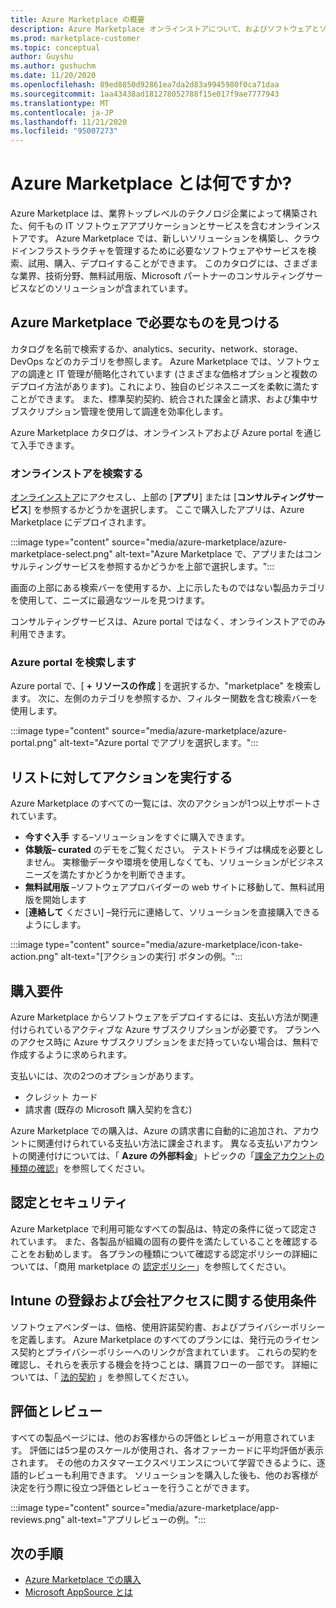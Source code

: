 ```yaml
---
title: Azure Marketplace の概要
description: Azure Marketplace オンラインストアについて、およびソフトウェアとソリューションを検索して試用する方法について説明します。
ms.prod: marketplace-customer
ms.topic: conceptual
author: Guyshu
ms.author: gushuchm
ms.date: 11/20/2020
ms.openlocfilehash: 89ed8850d92861ea7da2d83a9945980f0ca71daa
ms.sourcegitcommit: 1aa43438ad181278052788f15e017f9ae7777943
ms.translationtype: MT
ms.contentlocale: ja-JP
ms.lasthandoff: 11/21/2020
ms.locfileid: "95007273"
---
```

# <a name="what-is-azure-marketplace"></a>Azure Marketplace とは何ですか?

Azure Marketplace は、業界トップレベルのテクノロジ企業によって構築された、何千もの IT ソフトウェアアプリケーションとサービスを含むオンラインストアです。 Azure Marketplace では、新しいソリューションを構築し、クラウドインフラストラクチャを管理するために必要なソフトウェアやサービスを検索、試用、購入、デプロイすることができます。 このカタログには、さまざまな業界、技術分野、無料試用版、Microsoft パートナーのコンサルティングサービスなどのソリューションが含まれています。

## <a name="find-what-you-need-in-azure-marketplace"></a>Azure Marketplace で必要なものを見つける

カタログを名前で検索するか、analytics、security、network、storage、DevOps などのカテゴリを参照します。 Azure Marketplace では、ソフトウェアの調達と IT 管理が簡略化されています (さまざまな価格オプションと複数のデプロイ方法があります)。これにより、独自のビジネスニーズを柔軟に満たすことができます。 また、標準契約契約、統合された課金と請求、および集中サブスクリプション管理を使用して調達を効率化します。

Azure Marketplace カタログは、オンラインストアおよび Azure portal を通じて入手できます。  

### <a name="search-the-online-store"></a>オンラインストアを検索する

[オンラインストア](https://azuremarketplace.microsoft.com/)にアクセスし、上部の [**アプリ**] または [**コンサルティングサービス**] を参照するかどうかを選択します。 ここで購入したアプリは、Azure Marketplace にデプロイされます。

:::image type="content" source="media/azure-marketplace/azure-marketplace-select.png" alt-text="Azure Marketplace で、アプリまたはコンサルティングサービスを参照するかどうかを上部で選択します。":::

画面の上部にある検索バーを使用するか、上に示したものではない製品カテゴリを使用して、ニーズに最適なツールを見つけます。

コンサルティングサービスは、Azure portal ではなく、オンラインストアでのみ利用できます。

### <a name="search-in-the-azure-portal"></a>Azure portal を検索します

Azure portal で、[ **+ リソースの作成** ] を選択するか、"marketplace" を検索します。 次に、左側のカテゴリを参照するか、フィルター関数を含む検索バーを使用します。

:::image type="content" source="media/azure-marketplace/azure-portal.png" alt-text="Azure portal でアプリを選択します。":::

## <a name="take-action-on-a-listing"></a>リストに対してアクションを実行する

Azure Marketplace のすべての一覧には、次のアクションが1つ以上サポートされています。

- **今すぐ入手** する–ソリューションをすぐに購入できます。
- **体験版– curated** のデモをご覧ください。 テストドライブは構成を必要としません。 実稼働データや環境を使用しなくても、ソリューションがビジネスニーズを満たすかどうかを判断できます。
- **無料試用版** –ソフトウェアプロバイダーの web サイトに移動して、無料試用版を開始します
- [**連絡して** ください] –発行元に連絡して、ソリューションを直接購入できるようにします。

:::image type="content" source="media/azure-marketplace/icon-take-action.png" alt-text="[アクションの実行] ボタンの例。":::

## <a name="purchasing-requirements"></a>購入要件

Azure Marketplace からソフトウェアをデプロイするには、支払い方法が関連付けられているアクティブな Azure サブスクリプションが必要です。 プランへのアクセス時に Azure サブスクリプションをまだ持っていない場合は、無料で作成するように求められます。

支払いには、次の2つのオプションがあります。  

- クレジット カード
- 請求書 (既存の Microsoft 購入契約を含む)

Azure Marketplace での購入は、Azure の請求書に自動的に追加され、アカウントに関連付けられている支払い方法に課金されます。 異なる支払いアカウントの関連付けについては、「 **Azure の外部料金**」トピックの「[課金アカウントの種類の確認](https://docs.microsoft.com/azure/cost-management-billing/understand/understand-azure-marketplace-charges#check-billing-account-type)」を参照してください。

## <a name="certification-and-security"></a>認定とセキュリティ

Azure Marketplace で利用可能なすべての製品は、特定の条件に従って認定されています。 また、各製品が組織の固有の要件を満たしていることを確認することをお勧めします。 各プランの種類について確認する認定ポリシーの詳細については、「商用 marketplace の [認定ポリシー](https://docs.microsoft.com/legal/marketplace/certification-policies)」を参照してください。

## <a name="terms-and-conditions"></a>Intune の登録および会社アクセスに関する使用条件

ソフトウェアベンダーは、価格、使用許諾契約書、およびプライバシーポリシーを定義します。 Azure Marketplace のすべてのプランには、発行元のライセンス契約とプライバシーポリシーへのリンクが含まれています。 これらの契約を確認し、それらを表示する機会を持つことは、購買フローの一部です。 詳細については、「 [法的契約](legal-contracts.md) 」を参照してください。

## <a name="ratings-and-reviews"></a>評価とレビュー

すべての製品ページには、他のお客様からの評価とレビューが用意されています。 評価には5つ星のスケールが使用され、各オファーカードに平均評価が表示されます。 その他のカスタマーエクスペリエンスについて学習できるように、逐語的レビューも利用できます。 ソリューションを購入した後も、他のお客様が決定を行う際に役立つ評価とレビューを行うことができます。

:::image type="content" source="media/azure-marketplace/app-reviews.png" alt-text="アプリレビューの例。":::

## <a name="next-steps"></a>次の手順

- [Azure Marketplace での購入](azure-purchasing-invoicing.md)
- [Microsoft AppSource とは](appsource-overview.md)
